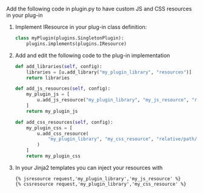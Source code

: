 Add the following code in plugin.py to have custom JS and CSS resources in your plug-in

1. Implement IResource in your plug-in class definition:

    ```python
    class myPlugin(plugins.SingletonPlugin):    
        plugins.implements(plugins.IResource)
    ```

    

2. Add and edit the following code to the plug-in implementation

    ```python
    def add_libraries(self, config):
        libraries = [u.add_library("my_plugin_library", "resources")]
        return libraries
    
    def add_js_resources(self, config):
        my_plugin_js = [
            u.add_js_resource("my_plugin_library", "my_js_resource", "relative/path/to/resources/my_js_resource.js", None)
        ]
        return my_plugin_js
    
    def add_css_resources(self, config):
        my_plugin_css = [
            u.add_css_resource(
                "my_plugin_library", "my_css_resource", "relative/path/to/resources/my_js_resource.css", None
            )
        ]
        return my_plugin_css
    ```

    

3. In your Jinja2 templates you can inject your resources with
    
    ```jinja2
    {% jsresource request,'my_plugin_library','my_js_resource' %}
    {% cssresource request,'my_plugin_library','my_css_resource' %}
    ```
    